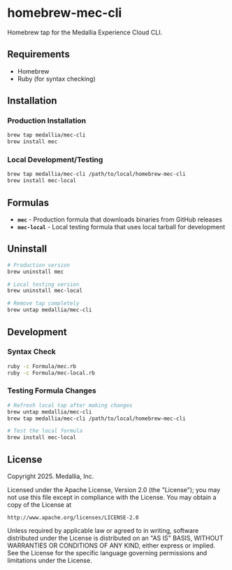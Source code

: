 # homebrew-mec-cli

Homebrew tap for the Medallia Experience Cloud CLI.

## Requirements

- Homebrew
- Ruby (for syntax checking)

## Installation

### Production Installation
```bash
brew tap medallia/mec-cli
brew install mec
```

### Local Development/Testing
```bash
brew tap medallia/mec-cli /path/to/local/homebrew-mec-cli
brew install mec-local
```

## Formulas

- **`mec`** - Production formula that downloads binaries from GitHub releases
- **`mec-local`** - Local testing formula that uses local tarball for development

## Uninstall

```bash
# Production version
brew uninstall mec

# Local testing version
brew uninstall mec-local

# Remove tap completely
brew untap medallia/mec-cli
```

## Development

### Syntax Check
```bash
ruby -c Formula/mec.rb
ruby -c Formula/mec-local.rb
```

### Testing Formula Changes
```bash
# Refresh local tap after making changes
brew untap medallia/mec-cli
brew tap medallia/mec-cli /path/to/local/homebrew-mec-cli

# Test the local formula
brew install mec-local
```

## License

Copyright 2025.  Medallia, Inc.
    
Licensed under the Apache License, Version 2.0 (the "License"); you may
not use this file except in compliance with the License.  You may obtain
a copy of the License at
    
    http://www.apache.org/licenses/LICENSE-2.0
    
Unless required by applicable law or agreed to in writing, software
distributed under the License is distributed on an "AS IS" BASIS,
WITHOUT WARRANTIES OR CONDITIONS OF ANY KIND, either express or implied.
See the License for the specific language governing permissions and
limitations under the License.

